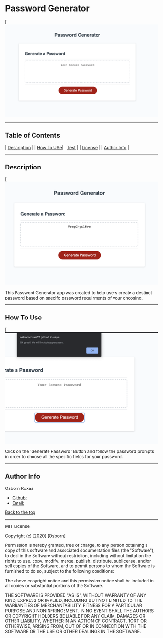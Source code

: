 # **Password Generator**
[![ReadMe Image](https://github.com/osbornroxas02/passwordgenerator/blob/master/main.png)
 
---

## Table of Contents 

| [Description](#description) |
| [How To USe](#how-to-use)|
| [Test](#test) |
| [License](#license) |
| [Author Info](#author-info) |


---

## Description 
[![ReadMe Image](https://github.com/osbornroxas02/passwordgenerator/blob/master/results.png)

This Password Generator app was created to help users create a destinct password based on specifc password requirments of your choosing.

---

## How To Use
[![ReadMe Image](https://github.com/osbornroxas02/passwordgenerator/blob/master/message.png)

Click on the 'Generate Password' Button and follow the password prompts in order to choose all the specific fields for your password.


---


## Author Info

Osborn Roxas

- [Github:](https://github.com/osbornroxas02?tab=repositories)
- [Email:](https://OSBORNROXAS02@GMAIL.COM)


[Back to the top](#table-of-contents)

---

MIT License

Copyright (c) [2020] [Osborn]

Permission is hereby granted, free of charge, to any person obtaining a copy
of this software and associated documentation files (the "Software"), to deal
in the Software without restriction, including without limitation the rights
to use, copy, modify, merge, publish, distribute, sublicense, and/or sell
copies of the Software, and to permit persons to whom the Software is
furnished to do so, subject to the following conditions:

The above copyright notice and this permission notice shall be included in all
copies or substantial portions of the Software.

THE SOFTWARE IS PROVIDED "AS IS", WITHOUT WARRANTY OF ANY KIND, EXPRESS OR
IMPLIED, INCLUDING BUT NOT LIMITED TO THE WARRANTIES OF MERCHANTABILITY,
FITNESS FOR A PARTICULAR PURPOSE AND NONINFRINGEMENT. IN NO EVENT SHALL THE
AUTHORS OR COPYRIGHT HOLDERS BE LIABLE FOR ANY CLAIM, DAMAGES OR OTHER
LIABILITY, WHETHER IN AN ACTION OF CONTRACT, TORT OR OTHERWISE, ARISING FROM,
OUT OF OR IN CONNECTION WITH THE SOFTWARE OR THE USE OR OTHER DEALINGS IN THE
SOFTWARE.

